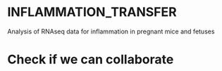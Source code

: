 # INFLAMMATION_TRANSFER
Analysis of RNAseq data for inflammation in pregnant mice and fetuses


# Check if we can collaborate

